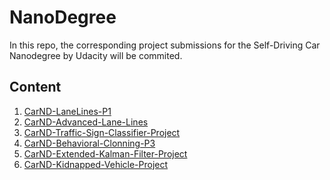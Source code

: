 # NanoDegree
In this repo, the corresponding project submissions for the Self-Driving Car Nanodegree by Udacity will be commited.

Content
-----
1. [CarND-LaneLines-P1](CarND-LaneLines-P1)
2. [CarND-Advanced-Lane-Lines](CarND-Advanced-Lane-Lines)
3. [CarND-Traffic-Sign-Classifier-Project](CarND-Traffic-Sign-Classifier-Project)
4. [CarND-Behavioral-Clonning-P3](CarND-Behavioral-Clonning-P3)
5. [CarND-Extended-Kalman-Filter-Project](CarND-Extended-Kalman-Filter-Project)
6. [CarND-Kidnapped-Vehicle-Project](CarND-Kidnapped-Vehicle-Project)
